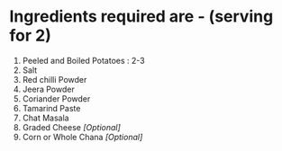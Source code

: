 
# Ingredients required are - **(serving for 2)**
1. Peeled and Boiled Potatoes : 2-3
2. Salt
3. Red chilli Powder
4. Jeera Powder
5. Coriander Powder
6. Tamarind Paste
7. Chat Masala
8. Graded Cheese *[Optional]*
9. Corn or Whole Chana *[Optional]*